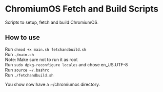 # ChromiumOS Fetch and Build Scripts
Scripts to setup, fetch and build ChromiumOS.

## How to use
Run `chmod +x main.sh fetchandbuild.sh`  
Run  `./main.sh`  
Note: Make sure not to run it as root  
Run `sudo dpkg-reconfigure locales` and chose en_US.UTF-8  
Run `source ~/.bashrc`  
Run `./fetchandbuild.sh`  

You show now have a ~/chromiumos directory.
